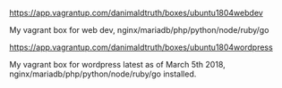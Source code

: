 https://app.vagrantup.com/danimaldtruth/boxes/ubuntu1804webdev

My vagrant box for web dev, nginx/mariadb/php/python/node/ruby/go

https://app.vagrantup.com/danimaldtruth/boxes/ubuntu1804wordpress

My vagrant box for wordpress latest as of March 5th 2018, nginx/mariadb/php/python/node/ruby/go installed.